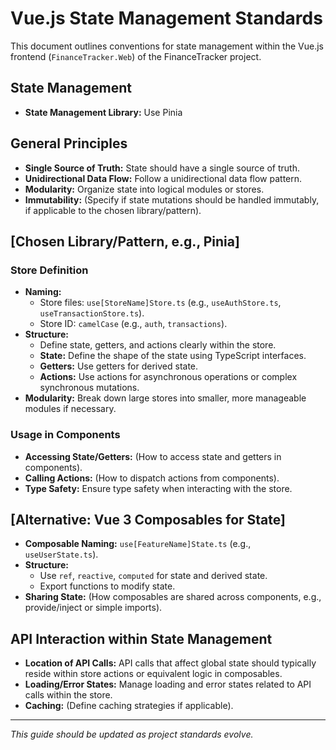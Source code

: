 # Vue.js State Management Standards

This document outlines conventions for state management within the Vue.js frontend (`FinanceTracker.Web`) of the FinanceTracker project.

## State Management

- **State Management Library:** Use Pinia

## General Principles

- **Single Source of Truth:** State should have a single source of truth.
- **Unidirectional Data Flow:** Follow a unidirectional data flow pattern.
- **Modularity:** Organize state into logical modules or stores.
- **Immutability:** (Specify if state mutations should be handled immutably, if applicable to the chosen library/pattern).

## [Chosen Library/Pattern, e.g., Pinia]

### Store Definition

- **Naming:**
  - Store files: `use[StoreName]Store.ts` (e.g., `useAuthStore.ts`, `useTransactionStore.ts`).
  - Store ID: `camelCase` (e.g., `auth`, `transactions`).
- **Structure:**
  - Define state, getters, and actions clearly within the store.
  - **State:** Define the shape of the state using TypeScript interfaces.
  - **Getters:** Use getters for derived state.
  - **Actions:** Use actions for asynchronous operations or complex synchronous mutations.
- **Modularity:** Break down large stores into smaller, more manageable modules if necessary.

### Usage in Components

- **Accessing State/Getters:** (How to access state and getters in components).
- **Calling Actions:** (How to dispatch actions from components).
- **Type Safety:** Ensure type safety when interacting with the store.

## [Alternative: Vue 3 Composables for State]

- **Composable Naming:** `use[FeatureName]State.ts` (e.g., `useUserState.ts`).
- **Structure:**
  - Use `ref`, `reactive`, `computed` for state and derived state.
  - Export functions to modify state.
- **Sharing State:** (How composables are shared across components, e.g., provide/inject or simple imports).

## API Interaction within State Management

- **Location of API Calls:** API calls that affect global state should typically reside within store actions or equivalent logic in composables.
- **Loading/Error States:** Manage loading and error states related to API calls within the store.
- **Caching:** (Define caching strategies if applicable).

---

_This guide should be updated as project standards evolve._
